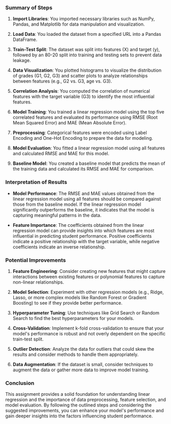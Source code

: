### Summary of Steps

1. **Import Libraries**: You imported necessary libraries such as NumPy, Pandas, and Matplotlib for data manipulation and visualization.

2. **Load Data**: You loaded the dataset from a specified URL into a Pandas DataFrame.

3. **Train-Test Split**: The dataset was split into features (X) and target (y), followed by an 80-20 split into training and testing sets to prevent data leakage.

4. **Data Visualization**: You plotted histograms to visualize the distribution of grades (G1, G2, G3) and scatter plots to analyze relationships between features (e.g., G2 vs. G3, age vs. G3).

5. **Correlation Analysis**: You computed the correlation of numerical features with the target variable (G3) to identify the most influential features.

6. **Model Training**: You trained a linear regression model using the top five correlated features and evaluated its performance using RMSE (Root Mean Squared Error) and MAE (Mean Absolute Error).

7. **Preprocessing**: Categorical features were encoded using Label Encoding and One-Hot Encoding to prepare the data for modeling.

8. **Model Evaluation**: You fitted a linear regression model using all features and calculated RMSE and MAE for this model.

9. **Baseline Model**: You created a baseline model that predicts the mean of the training data and calculated its RMSE and MAE for comparison.

### Interpretation of Results

- **Model Performance**: The RMSE and MAE values obtained from the linear regression model using all features should be compared against those from the baseline model. If the linear regression model significantly outperforms the baseline, it indicates that the model is capturing meaningful patterns in the data.

- **Feature Importance**: The coefficients obtained from the linear regression model can provide insights into which features are most influential in predicting student performance. Positive coefficients indicate a positive relationship with the target variable, while negative coefficients indicate an inverse relationship.

### Potential Improvements

1. **Feature Engineering**: Consider creating new features that might capture interactions between existing features or polynomial features to capture non-linear relationships.

2. **Model Selection**: Experiment with other regression models (e.g., Ridge, Lasso, or more complex models like Random Forest or Gradient Boosting) to see if they provide better performance.

3. **Hyperparameter Tuning**: Use techniques like Grid Search or Random Search to find the best hyperparameters for your models.

4. **Cross-Validation**: Implement k-fold cross-validation to ensure that your model's performance is robust and not overly dependent on the specific train-test split.

5. **Outlier Detection**: Analyze the data for outliers that could skew the results and consider methods to handle them appropriately.

6. **Data Augmentation**: If the dataset is small, consider techniques to augment the data or gather more data to improve model training.

### Conclusion

This assignment provides a solid foundation for understanding linear regression and the importance of data preprocessing, feature selection, and model evaluation. By following the outlined steps and considering the suggested improvements, you can enhance your model's performance and gain deeper insights into the factors influencing student performance.